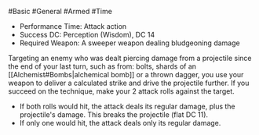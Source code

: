 #Basic #General #Armed #Time 

- Performance Time: Attack action
- Success DC: Perception (Wisdom), DC 14
- Required Weapon: A sweeper weapon dealing bludgeoning damage

Targeting an enemy who was dealt piercing damage from a projectile since the end of your last turn, such as from: bolts, shards of an [[Alchemist#Bombs|alchemical bomb]] or a thrown dagger, you use your weapon to deliver a calculated strike and drive the projectile further.
If you succeed on the technique, make your 2 attack rolls against the target.
* If both rolls would hit, the attack deals its regular damage, plus the projectile's damage. This breaks the projectile (flat DC 11).
* If only one would hit, the attack deals only its regular damage.